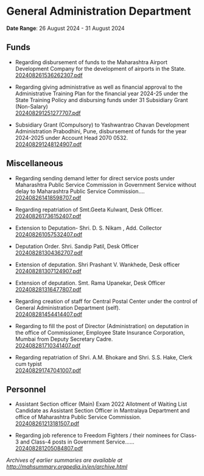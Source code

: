 # General Administration Department

**Date Range**: 26 August 2024 - 31 August 2024


## Funds
- Regarding disbursement of funds to the Maharashtra Airport Development Company for the development of airports in the State.\
  [202408261536262307.pdf](https://gr.maharashtra.gov.in/Site/Upload/Government%20Resolutions/English/202408261536262307.pdf)

- Regarding giving administrative as well as financial approval to the Administrative Training Plan for the financial year 2024-25 under the State Training Policy and disbursing funds under 31 Subsidiary Grant (Non-Salary)\
  [202408291251277707.pdf](https://gr.maharashtra.gov.in/Site/Upload/Government%20Resolutions/English/202408291251277707.pdf)

- Subsidiary Grant (Compulsory) to Yashwantrao Chavan Development Administration Prabodhini, Pune, disbursement of funds for the year 2024-2025 under Account Head 2070 0532.\
  [202408291248124907.pdf](https://gr.maharashtra.gov.in/Site/Upload/Government%20Resolutions/English/202408291248124907.pdf)

## Miscellaneous
- Regarding sending demand letter for direct service posts under Maharashtra Public Service Commission in Government Service without delay to Maharashtra Public Service Commission....\
  [202408261418598707.pdf](https://gr.maharashtra.gov.in/Site/Upload/Government%20Resolutions/English/202408261418598707.pdf)

- Regarding repatriation of Smt.Geeta Kulwant, Desk Officer.\
  [202408261736152407.pdf](https://gr.maharashtra.gov.in/Site/Upload/Government%20Resolutions/English/202408261736152407.pdf)

- Extension to  Deputation- Shri.  D. S. Nikam , Add. Collector\
  [202408261057532407.pdf](https://gr.maharashtra.gov.in/Site/Upload/Government%20Resolutions/English/202408261057532407.pdf)

- Deputation Order. Shri. Sandip Patil, Desk Officer\
  [202408281304362707.pdf](https://gr.maharashtra.gov.in/Site/Upload/Government%20Resolutions/English/202408281304362707.pdf)

- Extension of deputation. Shri Prashant V. Wankhede, Desk officer\
  [202408281307124907.pdf](https://gr.maharashtra.gov.in/Site/Upload/Government%20Resolutions/English/202408281307124907.pdf)

- Extension of deputation. Smt. Rama Upanekar, Desk Officer\
  [202408281316477807.pdf](https://gr.maharashtra.gov.in/Site/Upload/Government%20Resolutions/English/202408281316477807.pdf)

- Regarding creation of staff for Central Postal Center under the control of General Administration Department (self).\
  [202408281454414407.pdf](https://gr.maharashtra.gov.in/Site/Upload/Government%20Resolutions/English/202408281454414407.pdf)

- Regarding  to fill the post of Director (Administration) on deputation in the office of Commissioner,  Employee State Insurance Corporation, Mumbai from Deputy Secretary Cadre.\
  [202408281710341407.pdf](https://gr.maharashtra.gov.in/Site/Upload/Government%20Resolutions/English/202408281710341407.pdf)

- Regarding repatriation of Shri. A.M. Bhokare and Shri. S.S. Hake, Clerk cum typist\
  [202408291747041007.pdf](https://gr.maharashtra.gov.in/Site/Upload/Government%20Resolutions/English/202408291747041007.pdf)

## Personnel
- Assistant Section officer (Main) Exam 2022 Allotment of Waiting List Candidate as Assistant Section Officer in Mantralaya Department and office of Maharashtra Public Service Commission.\
  [202408261213181507.pdf](https://gr.maharashtra.gov.in/Site/Upload/Government%20Resolutions/English/202408261213181507...pdf)

- Regarding job reference to Freedom Fighters / their nominees for Class-3 and Class-4 posts in Government Service......\
  [202408281205084807.pdf](https://gr.maharashtra.gov.in/Site/Upload/Government%20Resolutions/English/202408281205084807.pdf)


*Archives of earlier summaries are available at http://mahsummary.orgpedia.in/en/archive.html*